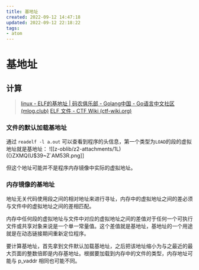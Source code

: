 ```yaml
---
title: 基地址
created: 2022-09-12 14:47:18
updated: 2022-09-12 22:18:22
tags: 
- atom
---
```

# 基地址

## 计算

> [linux - ELF的基地址 | 码农俱乐部 - Golang中国 - Go语言中文社区 (mlog.club)](https://mlog.club/article/241831)
> [ELF 文件 - CTF Wiki (ctf-wiki.org)](https://ctf-wiki.org/executable/elf/structure/basic-info/#-base-address)

### 文件的默认加载基地址

通过 `readelf -l a.out` 可以查看到程序的头信息，第一个类型为`LOAD`的段的虚拟地址就是基地址：
![[z-oblib/z2-attachments/1L)((}ZXMQ(U$39~Z`AM53R.png]]

但这个地址可能并不是程序内存镜像中实际的虚拟地址。

### 内存镜像的基地址

地址无关代码使用段之间的相对地址来进行寻址，内存中的虚拟地址之间的差必须与文件中的虚拟地址之间的差相匹配。

内存中任何段的虚拟地址与文件中对应的虚拟地址之间的差值对于任何一个可执行文件或共享对象来说是一个单一常量值。这个差值就是基地址，基地址的一个用途就是在动态链接期间重新定位程序。

要计算基地址，首先拿到文件默认加载基地址，之后把该地址缩小为与之最近的最大页面的整数倍即是内存基地址。根据要加载到内存中的文件的类型，内存地址可能与 p_vaddr 相同也可能不同。

